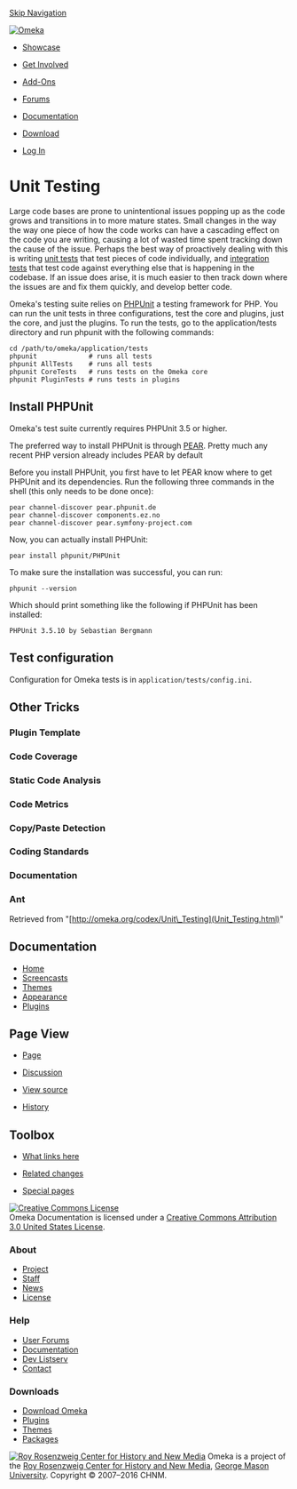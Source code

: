 <div id="wrap">

[Skip Navigation](Unit_Testing.html#content)
<div id="header">

<div class="padding">

<span
id="logo">[![Omeka](http://omeka.org/ui/i/logo-horizontal-288px.gif)](../index.html)</span>
<div id="search-form">

</div>

-   <div id="nav-showcase">

    </div>

    [Showcase](../showcase.1.html)
-   <div id="nav-involved">

    </div>

    [Get Involved](../index.html%3Fp=124.html)
-   <div id="nav-addons">

    </div>

    [Add-Ons](../add-ons.1.html)
-   <div id="nav-forums">

    </div>

    [Forums](../forums/topic/mysqli-stmt.bind-result.html)
-   <div id="nav-documentation">

    </div>

    [Documentation](http://omeka.org/codex/)
-   <div id="nav-download">

    </div>

    [Download](../download.1.html)

</div>

</div>

<div id="content">

<div class="padding">

<div id="user-meta">

-   <div id="pt-login">

    </div>

    [Log
    In](http://omeka.org/c/index.php?title=Special:UserLogin&returnto=Unit%20Testing)

</div>

Unit Testing
============

<div id="primary">

Large code bases are prone to unintentional issues popping up as the
code grows and transitions in to more mature states. Small changes in
the way the way one piece of how the code works can have a cascading
effect on the code you are writing, causing a lot of wasted time spent
tracking down the cause of the issue. Perhaps the best way of
proactively dealing with this is writing [unit
tests](http://en.wikipedia.org/wiki/Unit_testing "wikipedia:Unit testing")
that test pieces of code individually, and [integration
tests](http://en.wikipedia.org/wiki/Integration_testing "wikipedia:Integration testing")
that test code against everything else that is happening in the
codebase. If an issue does arise, it is much easier to then track down
where the issues are and fix them quickly, and develop better code.

Omeka's testing suite relies on [PHPUnit](http://phpunit.de) a testing
framework for PHP. You can run the unit tests in three configurations,
test the core and plugins, just the core, and just the plugins. To run
the tests, go to the application/tests directory and run phpunit with
the following commands:

    cd /path/to/omeka/application/tests
    phpunit             # runs all tests
    phpunit AllTests    # runs all tests
    phpunit CoreTests   # runs tests on the Omeka core
    phpunit PluginTests # runs tests in plugins

<span id="Install_PHPUnit" class="mw-headline"> Install PHPUnit </span>
-----------------------------------------------------------------------

Omeka's test suite currently requires PHPUnit 3.5 or higher.

The preferred way to install PHPUnit is through
[PEAR](http://pear.php.net). Pretty much any recent PHP version already
includes PEAR by default

Before you install PHPUnit, you first have to let PEAR know where to get
PHPUnit and its dependencies. Run the following three commands in the
shell (this only needs to be done once):

    pear channel-discover pear.phpunit.de
    pear channel-discover components.ez.no
    pear channel-discover pear.symfony-project.com

Now, you can actually install PHPUnit:

    pear install phpunit/PHPUnit

To make sure the installation was successful, you can run:

    phpunit --version

Which should print something like the following if PHPUnit has been
installed:

    PHPUnit 3.5.10 by Sebastian Bergmann

<span id="Test_configuration" class="mw-headline"> Test configuration </span>
-----------------------------------------------------------------------------

Configuration for Omeka tests is in `application/tests/config.ini`.

<span id="Other_Tricks" class="mw-headline"> Other Tricks </span>
-----------------------------------------------------------------

### <span id="Plugin_Template" class="mw-headline"> Plugin Template </span>

### <span id="Code_Coverage" class="mw-headline"> Code Coverage </span>

### <span id="Static_Code_Analysis" class="mw-headline"> Static Code Analysis </span>

### <span id="Code_Metrics" class="mw-headline"> Code Metrics </span>

### <span id="Copy.2FPaste_Detection" class="mw-headline"> Copy/Paste Detection </span>

### <span id="Coding_Standards" class="mw-headline"> Coding Standards </span>

### <span id="Documentation" class="mw-headline"> Documentation </span>

### <span id="Ant" class="mw-headline"> Ant </span>

<div class="printfooter">

Retrieved from
"[http://omeka.org/codex/Unit\_Testing](Unit_Testing.html)"

</div>

<div id="catlinks" class="catlinks catlinks-allhidden">

</div>

</div>

<div id="secondary">

<div class="portlet">

Documentation
-------------

-   [Home](http://omeka.org/codex/)
-   [Screencasts](http://omeka.org/codex/Screencasts)
-   [Themes](http://omeka.org/codex/Managing_Themes_2.0)
-   [Appearance](http://omeka.org/codex/Managing_Appearance_2.0)
-   [Plugins](http://omeka.org/codex/Plugins2.0)

</div>

<div class="portlet">

Page View
---------

-   <div id="nav-page">

    </div>

    [Page](Unit_Testing.html)
-   <div id="nav-discussion">

    </div>

    [Discussion](http://omeka.org/c/index.php?title=Talk:Unit_Testing&action=edit&redlink=1)
-   <div id="nav-view_source">

    </div>

    [View
    source](http://omeka.org/c/index.php?title=Unit_Testing&action=edit)
-   <div id="nav-history">

    </div>

    [History](http://omeka.org/c/index.php?title=Unit_Testing&action=history)

</div>

<div id="wiki-toolbox" class="portlet">

Toolbox
-------

-   <div id="t-whatlinkshere">

    </div>

    [What links here](Special:WhatLinksHere/Unit_Testing.html)
-   <div id="t-recentchangeslinked">

    </div>

    [Related changes](Special:RecentChangesLinked/Unit_Testing.html)
-   <div id="t-specialpages">

    </div>

    [Special pages](http://omeka.org/codex/Special:SpecialPages)

</div>

[![Creative Commons
License](https://i.creativecommons.org/l/by/3.0/us/88x31.png)](http://creativecommons.org/licenses/by/3.0/us/)\
Omeka Documentation is licensed under a [Creative Commons Attribution
3.0 United States
License](http://creativecommons.org/licenses/by/3.0/us/).

</div>

</div>

</div>

<div id="footer">

<div class="padding">

<div id="sitemap">

<div class="section">

### About

-   [Project](../index.html%3Fp=2.html)
-   [Staff](../index.html%3Fp=3.html)
-   [News](../blog.1.html)
-   [License](http://www.gnu.org/copyleft/gpl.html)

</div>

<div class="section">

### Help

-   [User Forums](../forums/topic/mysqli-stmt.bind-result.html)
-   [Documentation](http://omeka.org/codex/)
-   [Dev Listserv](http://groups.google.com/group/omeka-dev)
-   [Contact](http://omeka.org/contact/)

</div>

<div class="section">

### Downloads

-   [Download Omeka](../download.1.html)
-   [Plugins](../plugins.html)
-   [Themes](../download/themes/index.html)
-   [Packages](../index.html%3Fp=222.html)

</div>

</div>

<div id="chnm-meta">

<span id="chnm-logo">[![Roy Rosenzweig Center for History and New
Media](http://omeka.org/ui/i/rrchnm-logo-regular.gif)](http://chnm.gmu.edu)</span>
Omeka is a project of the [Roy Rosenzweig Center for History and New
Media](http://chnm.gmu.edu), [George Mason
University](http://www.gmu.edu). Copyright © 2007–2016 CHNM.

</div>

</div>

</div>

</div>
